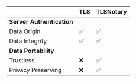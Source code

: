 
|                           | TLS | TLSNotary |
| ------------------------- | --- | --------- |
| **Server Authentication** |     |           |
| Data Origin               | ✅   | ✅         |
| Data Integrity            | ✅   | ✅         |
| **Data Portability**      |     |           |
| Trustless                 | ❌   | ✅         |
| Privacy Preserving        | ❌   | ✅         |
